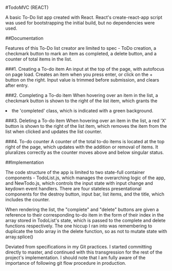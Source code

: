 #TodoMVC (REACT)

A basic To-Do list app created with React. React's create-react-app script was used for bootstrapping the initial build, but no dependencies were used.

##Documentation

Features of this To-Do list creator are limited to spec - ToDo creation, a checkmark button to mark an item as completed, a delete button, and a counter of total items in the list.

###1. Creating a To-do item
An input at the top of the page, with autofocus on page load. Creates an item when you press enter, or click on the + button on the right. Input value is trimmed before submission, and clears after entry.

###2. Completing a To-do item
When hovering over an item in the list, a checkmark button is shown to the right of the list item, which grants the <li> the 'completed' class, which is indicated with a green background.

###3. Deleting a To-do item
When hovering over an item in the list, a red 'X' button is shown to the right of the list item, which removes the item from the list when clicked and updates the list counter.

###4. To-do counter
A counter of the total to-do items is located at the top right of the page, which updates with the addition or removal of items. It pluralizes correctly as the counter moves above and below singular status.

##Implementation

The code structure of the app is limited to two state-full container components - TodoList.js, which manages the overarching logic of the app, and NewTodo.js, which controls the input state with input change and keydown event handlers. There are four stateless presentational components for the destroy button, input bar, list items, and the title, which includes the counter.

When rendering the list, the "complete" and "delete" buttons are given a reference to their corresponding to-do item in the form of their index in the array stored in TodoList's state, which is passed to the complete and delete functions respectively. The one hiccup I ran into was remembering to duplicate the todo array in the delete function, so as not to mutate state with array.splice() 

Deviated from specifications in my Git practices. I started committing directly to master, and continued with this transgression for the rest of the project's implementation. I should note that I am fully aware of the importance of following git flow procedure in production. 
